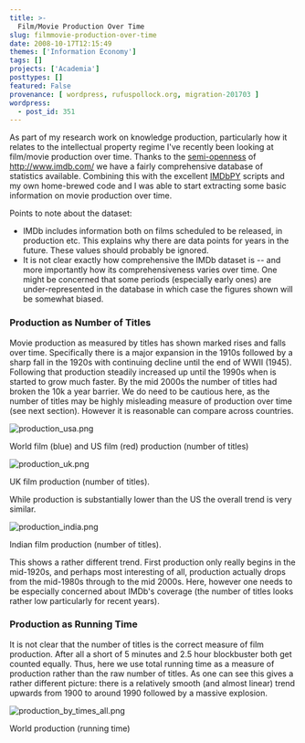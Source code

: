 ```yaml
---
title: >-
  Film/Movie Production Over Time
slug: filmmovie-production-over-time
date: 2008-10-17T12:15:49
themes: ['Information Economy']
tags: []
projects: ['Academia']
posttypes: []
featured: False
provenance: [ wordpress, rufuspollock.org, migration-201703 ]
wordpress:
  - post_id: 351
---
```


As part of my research work on knowledge production, particularly how it relates to the intellectual property regime I've recently been looking at film/movie production over time. Thanks to the [semi-openness](http://www.ckan.net/package/read/imdb) of <http://www.imdb.com/> we have a fairly comprehensive database of statistics available. Combining this with the excellent [IMDbPY](http://imdbpy.sourceforge.net/) scripts and my own home-brewed code and I was able to start extracting some basic information on movie production over time.

Points to note about the dataset:

  * IMDb includes information both on films scheduled to be released, in production etc. This explains why there are data points for years in the future. These values should probably be ignored.
  * It is not clear exactly how comprehensive the IMDb dataset is -- and more importantly how its comprehensiveness varies over time. One might be concerned that some periods (especially early ones) are under-represented in the database in which case the figures shown will be somewhat biased.

### Production as Number of Titles

Movie production as measured by titles has shown marked rises and falls over time. Specifically there is a major expansion in the 1910s followed by a sharp fall in the 1920s with continuing decline until the end of WWII (1945). Following that production steadily increased up until the 1990s when is started to grow much faster. By the mid 2000s the number of titles had broken the 10k a year barrier.  We do need to be cautious here, as the number of titles may be highly misleading measure of production over time (see next section). However it is reasonable can compare across countries.

<img class="medium" src='http://www.rufuspollock.org/wp-content/uploads/2008/10/production_usa.png' alt='production_usa.png' />
<p class="caption">World film (blue) and US film (red) production (number of titles)</p>

<img class="medium" src='http://www.rufuspollock.org/wp-content/uploads/2008/10/production_uk.png' alt='production_uk.png' />
<p class="caption">UK film production (number of titles).</p>

While production is substantially lower than the US the overall trend is very similar.

<img class="medium" src='http://www.rufuspollock.org/wp-content/uploads/2008/10/production_india.png' alt='production_india.png' />
<p class="caption">Indian film production (number of titles).</p>

This shows a rather different trend. First production only really begins in the mid-1920s, and perhaps most interesting of all, production actually drops from the mid-1980s through to the mid 2000s. Here, however one needs to be especially concerned about IMDb's coverage (the number of titles looks rather low particularly for recent years).

### Production as Running Time

It is not clear that the number of titles is the correct measure of film production. After all a short of 5 minutes and 2.5 hour blockbuster both get counted equally. Thus, here we use total running time as a measure of production rather than the raw number of titles. As one can see this gives a rather different picture: there is a relatively smooth (and almost linear) trend upwards from 1900 to around 1990 followed by a massive explosion.

<img class="medium" src='http://www.rufuspollock.org/wp-content/uploads/2008/10/production_by_times_all.png' alt='production_by_times_all.png' />
<p class="caption">World production (running time)</p>



